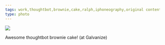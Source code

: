 ```yaml
---
tags: work,thoughtbot,brownie,cake,ralph,iphoneography,original content
type: photo
---
```

<img src="http://25.media.tumblr.com/3fb42f6334eaef40888c14d0c9ce8906/tumblr_mq6vb9EJEH1rdkc0do1_1280.jpg" />

<p>Awesome thoughtbot brownie cake! (at Galvanize)</p>
